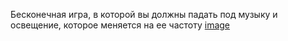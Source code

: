 Бесконечная игра, в которой вы должны падать под музыку и освещение, которое меняется на ее частоту
[image](https://user-images.githubusercontent.com/74206629/117567019-ae56cc00-b0c2-11eb-9224-69e74d97bf64.png)

